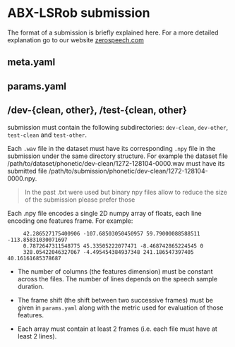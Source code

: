 # ABX-LSRob submission

The format of a submission is briefly explained here.
For a more detailed explanation go to our website [zerospeech.com](https://zerospeech.com)

## meta.yaml


## params.yaml


## /dev-{clean, other}, /test-{clean, other}

submission must contain the following subdirectories: `dev-clean`, `dev-other`, `test-clean` and `test-other`.

Each `.wav` file in the dataset must have its corresponding `.npy` file in the submission under the same directory structure. 
For example the dataset file /path/to/dataset/phonetic/dev-clean/1272-128104-0000.wav must have its submitted 
file /path/to/submission/phonetic/dev-clean/1272-128104-0000.npy.

> In the past .txt were used but binary npy files allow to reduce the size of the submission please prefer those

Each .npy file encodes a single 2D numpy array of floats, each line encoding one features frame. For example:

```
     42.286527175400906 -107.68503050450957 59.79000088588511 -113.85831030071697
     0.7872647311548775 45.33505222077471 -8.468742865224545 0
     328.05422046327067 -4.495454384937348 241.186547397405 40.16161685378687
```

- The number of columns (the features dimension) must be constant across the files. 
The number of lines depends on the speech sample duration.

- The frame shift (the shift between two successive frames) must be given in `params.yaml` along with the 
metric used for evaluation of those features.

- Each array must contain at least 2 frames (i.e. each file must have at least 2 lines).

